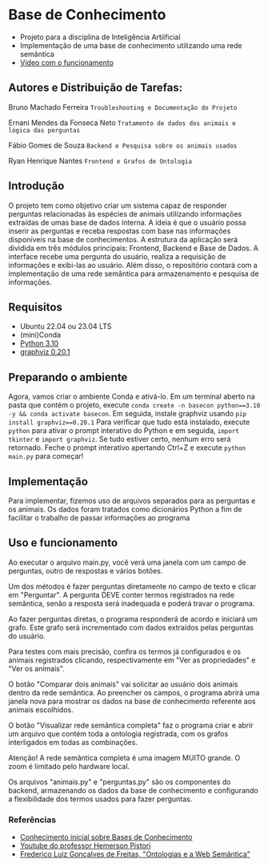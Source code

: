 # Base de Conhecimento
- Projeto para a disciplina de Inteligência Artiificial
- Implementação de uma base de conhecimento utilizando uma rede semântica 
- [Vídeo com o funcionamento](https://youtu.be/TUZhv-JGYxk)

## Autores e Distribuição de Tarefas:
Bruno Machado Ferreira `Troubleshooting e Documentação do Projeto`

Ernani Mendes da Fonseca Neto `Tratamento de dados dos animais e lógica das perguntas`

Fábio Gomes de Souza `Backend e Pesquisa sobre os animais usados`

Ryan Henrique Nantes `Frontend e Grafos de Ontologia`

## Introdução
O projeto tem como objetivo criar um sistema capaz de responder perguntas relacionadas às espécies de animais utilizando informações extraídas de umas base de dados interna. 
A ideia é que o usuário possa inserir as perguntas e receba respostas com base nas informações disponíveis na base de conhecimentos.
A estrutura da aplicação será dividida em três módulos principais: Frontend, Backend e Base de Dados. 
A interface recebe uma pergunta do usuário, realiza a requisição de informações e exibi-las ao usuário. 
Além disso, o repositório contará com a implementação de uma rede semântica para armazenamento e pesquisa de informações.

## Requisitos
- Ubuntu 22.04 ou 23.04 LTS
- (mini)Conda
- [Python 3.10](https://www.python.org/downloads/release/python-3100/) 
- [graphviz 0.20.1](https://pypi.org/project/graphviz/0.20.1/) 

## Preparando o ambiente
Agora, vamos criar o ambiente Conda e ativá-lo. Em um terminal aberto na pasta que contém o projeto, execute `conda create -n basecon python==3.10 -y && conda activate basecon`.
Em seguida, instale graphviz usando `pip install graphviz==0.20.1`
Para verificar que tudo está instalado, execute `python` para ativar o prompt interativo do Python e em seguida, `import tkinter` e `import graphviz`. Se tudo estiver certo, nenhum erro será retornado.
Feche o prompt interativo apertando Ctrl+Z e execute `python main.py` para começar!

## Implementação
Para implementar, fizemos uso de arquivos separados para as perguntas e os animais. Os dados foram tratados como dicionários Python a fim de facilitar o trabalho de passar informações ao programa

## Uso e funcionamento
Ao executar o arquivo main.py, você verá uma janela com um campo de perguntas, outro de respostas e vários botões. 

Um dos métodos é fazer perguntas diretamente no campo de texto e clicar em "Perguntar". A pergunta DEVE conter termos registrados na rede semântica, senão a resposta será inadequada e poderá travar o programa. 

Ao fazer perguntas diretas, o programa responderá de acordo e iniciará um grafo. Este grafo será incrementado com dados extraídos pelas perguntas do usuário.

Para testes com mais precisão, confira os termos já configurados e os animais registrados clicando, respectivamente em "Ver as propriedades" e "Ver os animais". 

O botão "Comparar dois animais" vai solicitar ao usuário dois animais dentro da rede semântica. Ao preencher os campos, o programa abrirá uma janela nova para mostrar os dados na base de conhecimento referente aos animais escolhidos.

O botão "Visualizar rede semântica completa" faz o programa criar e abrir um arquivo que contém toda a ontologia registrada, com os grafos interligados em todas as combinações. 

Atenção! A rede semântica completa é uma imagem MUITO grande. O zoom é limitado pelo hardware local.

Os arquivos "animais.py" e "perguntas.py" são os componentes do backend, armazenando os dados da base de conhecimento e configurando a flexibilidade dos termos usados para fazer perguntas.


### Referências
- [Conhecimento inicial sobre Bases de Conhecimento](https://github.com/XinTongBUPT/Knowledge-Base)
- [Youtube do professor Hemerson Pistori](https://www.youtube.com/@HemersonPistori)
- [Frederico Luiz Gonçalves de Freitas, "Ontologias e a Web Semântica"](http://www.inf.ufsc.br/~fernando.gauthier/EGC6006/material/Aula%203/Ontologia_Web_semantica%20Freitas.pdf?authuser=3)
